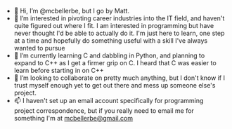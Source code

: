 - 👋 Hi, I’m @mcbellerbe, but I go by Matt.
- 👀 I’m interested in pivoting career industries into the IT field, and haven't quite figured out where I fit. I am interested in programming but have never
thought I'd be able to actually do it. I'm just here to learn, one step at a time and hopefully do something useful with a skill I've always wanted to pursue
- 🌱 I’m currently learning C and dabbling in Python, and planning to expand to C++ as I get a firmer grip on C. I heard that C was easier to learn before starting in on C++
- 💞️ I’m looking to collaborate on pretty much anything, but I don't know if I trust myself enough yet to get out there and mess up someone else's project.
- 📫 I haven't set up an email account specifically for programming project correspondence, but if you really need to email me for something I'm at mcbellerbe@gmail.com

<!---
mcbellerbe/mcbellerbe is a ✨ special ✨ repository because its `README.md` (this file) appears on your GitHub profile.
You can click the Preview link to take a look at your changes.
--->
